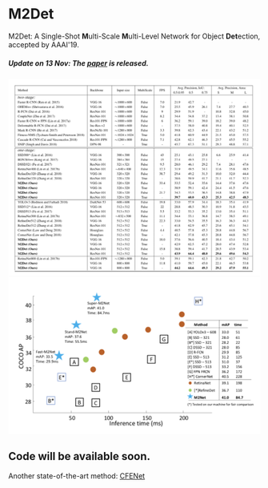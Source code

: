 # M2Det
M2Det: A Single-Shot **M**ulti-Scale **M**ulti-Level Network for Object **Det**ection, accepted by AAAI'19.

##### Update on 13 Nov: The [paper](https://qijiezhao.github.io/imgs/m2det.pdf) is released.
![image](imgs/cmp.png)
![image](imgs/rank.png)

Code will be available soon.
-------
Another state-of-the-art method: [CFENet](https://github.com/qijiezhao/CFENet)
